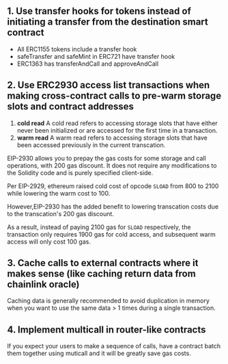 ## 1. Use transfer hooks for tokens instead of initiating a transfer from the destination smart contract
- All ERC1155 tokens include a transfer hook
- safeTransfer and safeMint in ERC721 have transfer hook
- ERC1363 has transferAndCall and approveAndCall

## 2. Use ERC2930 access list transactions when making cross-contract calls to pre-warm storage slots and contract addresses

1. **cold read**
A cold read refers to accessing storage slots that have either never been initialized or are accessed for the first time
in a transaction. 
2. **warm read**
A warm read refers to accessing storage slots that have been accessed previously in the current transcation. 

EIP-2930 allows you to prepay the gas costs for some storage and call operations, with 200 gas discount. It does not require any modifications to the Solidity code and is purely specified client-side. 

Per EIP-2929, ethereum raised cold cost of opcode `SLOAD` from 800 to 2100 while lowering the warm cost to 100.

However,EIP-2930 has the added benefit to lowering transcation costs due to the transcation's 200 gas discount.

As a result, instead of paying 2100 gas for `SLOAD` respectively, the transaction only requires 1900 gas for cold access, and subsequent warm access will only cost 100 gas.

## 3. Cache calls to external contracts where it makes sense (like caching return data from chainlink oracle)

Caching data is generally recommended to avoid duplication in memory when you want to use the same data > 1 times during a
single transaction.

## 4. Implement multicall in router-like contracts

If you expect your users to make a sequence of calls, have a contract batch them together using muticall and it will be greatly save gas costs. 